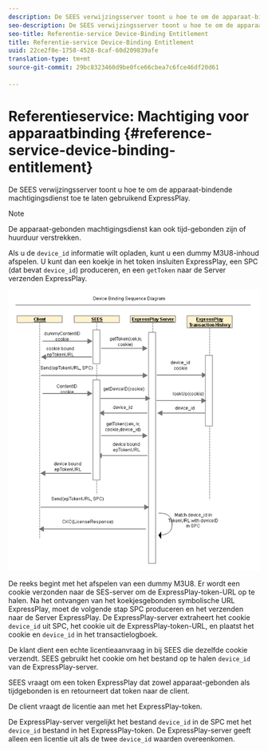 ```yaml
---
description: De SEES verwijzingsserver toont u hoe te om de apparaat-bindende machtigingsdienst toe te laten gebruikend ExpressPlay.
seo-description: De SEES verwijzingsserver toont u hoe te om de apparaat-bindende machtigingsdienst toe te laten gebruikend ExpressPlay.
seo-title: Referentie-service Device-Binding Entitlement
title: Referentie-service Device-Binding Entitlement
uuid: 22ce2f8e-1758-4528-8caf-60d209839afe
translation-type: tm+mt
source-git-commit: 29bc8323460d9be0fce66cbea7c6fce46df20d61

---
```



# Referentieservice: Machtiging voor apparaatbinding {#reference-service-device-binding-entitlement}

De SEES verwijzingsserver toont u hoe te om de apparaat-bindende machtigingsdienst toe te laten gebruikend ExpressPlay.

>[!NOTE]
>
>De apparaat-gebonden machtigingsdienst kan ook tijd-gebonden zijn of huurduur verstrekken.

Als u de `device_id` informatie wilt opladen, kunt u een dummy M3U8-inhoud afspelen. U kunt dan een koekje in het token insluiten ExpressPlay, een SPC (dat bevat `device_id`) produceren, en een `getToken` naar de Server verzenden ExpressPlay.

![](assets/fees-device-binding.png)

De reeks begint met het afspelen van een dummy M3U8. Er wordt een cookie verzonden naar de SES-server om de ExpressPlay-token-URL op te halen. Na het ontvangen van het koekjesgebonden symbolische URL ExpressPlay, moet de volgende stap SPC produceren en het verzenden naar de Server ExpressPlay. De ExpressPlay-server extraheert het cookie `device_id` uit SPC, het cookie uit de ExpressPlay-token-URL, en plaatst het cookie en `device_id` in het transactielogboek.

De klant dient een echte licentieaanvraag in bij SEES die dezelfde cookie verzendt. SEES gebruikt het cookie om het bestand op te halen `device_id` van de ExpressPlay-server.

SEES vraagt om een token ExpressPlay dat zowel apparaat-gebonden als tijdgebonden is en retourneert dat token naar de client.

De client vraagt de licentie aan met het ExpressPlay-token.

De ExpressPlay-server vergelijkt het bestand `device_id` in de SPC met het `device_id` bestand in het ExpressPlay-token. De ExpressPlay-server geeft alleen een licentie uit als de twee `device_id` waarden overeenkomen.
